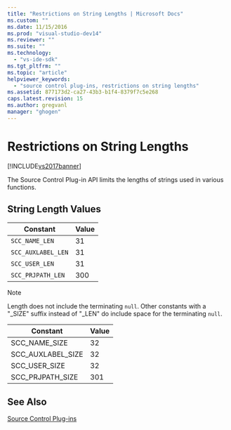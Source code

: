 ```yaml
---
title: "Restrictions on String Lengths | Microsoft Docs"
ms.custom: ""
ms.date: 11/15/2016
ms.prod: "visual-studio-dev14"
ms.reviewer: ""
ms.suite: ""
ms.technology: 
  - "vs-ide-sdk"
ms.tgt_pltfrm: ""
ms.topic: "article"
helpviewer_keywords: 
  - "source control plug-ins, restrictions on string lengths"
ms.assetid: 877173d2-ca27-43b3-b1f4-8379f7c5e268
caps.latest.revision: 15
ms.author: gregvanl
manager: "ghogen"
---
```

# Restrictions on String Lengths
[!INCLUDE[vs2017banner](../includes/vs2017banner.md)]

The Source Control Plug-in API limits the lengths of strings used in various functions.  
  
## String Length Values  
  
|Constant|Value|  
|--------------|-----------|  
|`SCC_NAME_LEN`|31|  
|`SCC_AUXLABEL_LEN`|31|  
|`SCC_USER_LEN`|31|  
|`SCC_PRJPATH_LEN`|300|  
  
> [!NOTE]
>  Length does not include the terminating `null`. Other constants with a "_SIZE" suffix instead of "_LEN" do include space for the terminating `null`.  
  
|Constant|Value|  
|--------------|-----------|  
|SCC_NAME_SIZE|32|  
|SCC_AUXLABEL_SIZE|32|  
|SCC_USER_SIZE|32|  
|SCC_PRJPATH_SIZE|301|  
  
## See Also  
 [Source Control Plug-ins](../extensibility/source-control-plug-ins.md)

